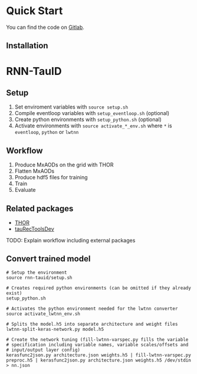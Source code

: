 # Quick Start

You can find the code on [Gitlab](https://gitlab.cern.ch/cdeutsch/rnn-tauid).

## Installation

# RNN-TauID

## Setup

1. Set enviroment variables with `source setup.sh`
2. Compile eventloop variables with `setup_eventloop.sh` (optional)
3. Create python environments with `setup_python.sh` (optional)
4. Activate environments with `source activate_*_env.sh` where `*` is
   `eventloop`, `python` or `lwtnn`

## Workflow

1. Produce MxAODs on the grid with THOR
2. Flatten MxAODs
3. Produce hdf5 files for training
4. Train
5. Evaluate

## Related packages

- [THOR](https://gitlab.cern.ch/cdeutsch/THOR/tree/RNN-MC16A)
- [tauRecToolsDev](https://gitlab.cern.ch/cdeutsch/tauRecToolsDev/tree/RNN-MC16A)

TODO: Explain workflow including external packages

## Convert trained model

```
# Setup the environment
source rnn-tauid/setup.sh

# Creates required python environments (can be omitted if they already exist)
setup_python.sh

# Activates the python environment needed for the lwtnn converter
source activate_lwtnn_env.sh

# Splits the model.h5 into separate architecture and weight files
lwtnn-split-keras-network.py model.h5

# Create the network tuning (fill-lwtnn-varspec.py fills the variable
# specification including variable names, variable scales/offsets and
# input/output layer config)
kerasfunc2json.py architecture.json weights.h5 | fill-lwtnn-varspec.py preproc.h5 | kerasfunc2json.py architecture.json weights.h5 /dev/stdin > nn.json
```
